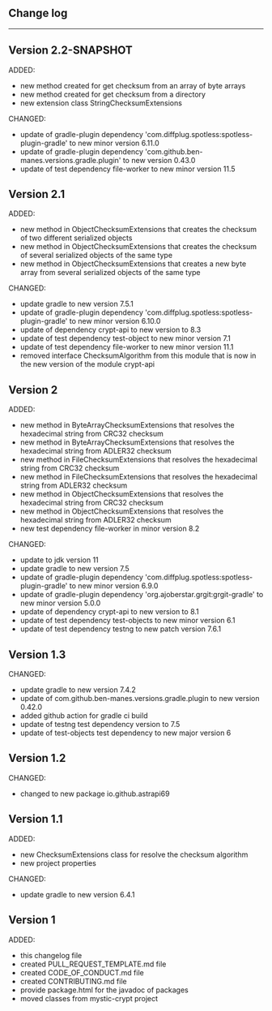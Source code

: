 ## Change log
----------------------

Version 2.2-SNAPSHOT
-------------

ADDED:

- new method created for get checksum from an array of byte arrays
- new method created for get checksum from a directory
- new extension class StringChecksumExtensions

CHANGED:

- update of gradle-plugin dependency 'com.diffplug.spotless:spotless-plugin-gradle' to new minor version 6.11.0
- update of gradle-plugin dependency 'com.github.ben-manes.versions.gradle.plugin' to new version 0.43.0
- update of test dependency file-worker to new minor version 11.5

Version 2.1
-------------

ADDED:

- new method in ObjectChecksumExtensions that creates the checksum of two different serialized objects
- new method in ObjectChecksumExtensions that creates the checksum of several serialized objects of the same type
- new method in ObjectChecksumExtensions that creates a new byte array from several serialized objects of the same type

CHANGED:

- update gradle to new version 7.5.1
- update of gradle-plugin dependency 'com.diffplug.spotless:spotless-plugin-gradle' to new minor version 6.10.0
- update of dependency crypt-api to new version to 8.3
- update of test dependency test-object to new minor version 7.1
- update of test dependency file-worker to new minor version 11.1
- removed interface ChecksumAlgorithm from this module that is now in the new version of the module crypt-api

Version 2
-------------

ADDED:

- new method in ByteArrayChecksumExtensions that resolves the hexadecimal string from CRC32 checksum
- new method in ByteArrayChecksumExtensions that resolves the hexadecimal string from ADLER32 checksum
- new method in FileChecksumExtensions that resolves the hexadecimal string from CRC32 checksum
- new method in FileChecksumExtensions that resolves the hexadecimal string from ADLER32 checksum
- new method in ObjectChecksumExtensions that resolves the hexadecimal string from CRC32 checksum
- new method in ObjectChecksumExtensions that resolves the hexadecimal string from ADLER32 checksum
- new test dependency file-worker in minor version 8.2

CHANGED:

- update to jdk version 11
- update gradle to new version 7.5
- update of gradle-plugin dependency 'com.diffplug.spotless:spotless-plugin-gradle' to new minor version 6.9.0
- update of gradle-plugin dependency 'org.ajoberstar.grgit:grgit-gradle' to new minor version 5.0.0
- update of dependency crypt-api to new version to 8.1
- update of test dependency test-objects to new minor version 6.1
- update of test dependency testng to new patch version 7.6.1

Version 1.3
-------------

CHANGED:

- update gradle to new version 7.4.2
- update of com.github.ben-manes.versions.gradle.plugin to new version 0.42.0
- added github action for gradle ci build
- update of testng test dependency version to 7.5
- update of test-objects test dependency  to new major version 6

Version 1.2
-------------

CHANGED:

- changed to new package io.github.astrapi69

Version 1.1
-------------

ADDED:

- new ChecksumExtensions class for resolve the checksum algorithm
- new project properties

CHANGED:

- update gradle to new version 6.4.1

Version 1
-------------

ADDED:

- this changelog file
- created PULL_REQUEST_TEMPLATE.md file
- created CODE_OF_CONDUCT.md file
- created CONTRIBUTING.md file
- provide package.html for the javadoc of packages
- moved classes from mystic-crypt project

